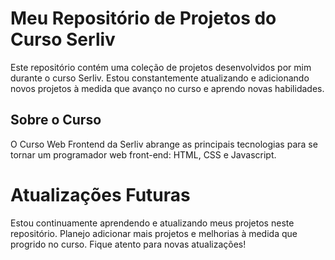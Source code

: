# Meu Repositório de Projetos do Curso Serliv

Este repositório contém uma coleção de projetos desenvolvidos por mim durante o curso Serliv. Estou constantemente atualizando e adicionando novos projetos à medida que avanço no curso e aprendo novas habilidades.

## Sobre o Curso

O Curso Web Frontend da Serliv abrange as principais tecnologias para se tornar um programador web front-end: HTML, CSS e Javascript.

# Atualizações Futuras

Estou continuamente aprendendo e atualizando meus projetos neste repositório. Planejo adicionar mais projetos e melhorias à medida que progrido no curso. Fique atento para novas atualizações!
